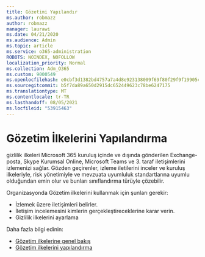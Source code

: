 ```yaml
---
title: Gözetimi Yapılandır
ms.author: robmazz
author: robmazz
manager: laurawi
ms.date: 04/21/2020
ms.audience: Admin
ms.topic: article
ms.service: o365-administration
ROBOTS: NOINDEX, NOFOLLOW
localization_priority: Normal
ms.collection: Adm_O365
ms.custom: 9000549
ms.openlocfilehash: e0cbf3d1382bd4757a7a4d8e923138009f69f80f29f9f19905c88ea37ac1f0cd
ms.sourcegitcommit: b5f7da89a650d2915dc652449623c78be6247175
ms.translationtype: MT
ms.contentlocale: tr-TR
ms.lasthandoff: 08/05/2021
ms.locfileid: "53915463"
---
```

# <a name="configure-supervision-policies"></a>Gözetim İlkelerini Yapılandırma

gizlilik ilkeleri Microsoft 365 kuruluş içinde ve dışında gönderilen Exchange-posta, Skype Kurumsal Online, Microsoft Teams ve 3. taraf iletişimlerini izlemenizi sağlar. Gözden geçirenler, izleme iletilerini inceler ve kuruluş ilkeleriyle, risk yönetimiyle ve mevzuata uyumluluk standartlarına uyumlu olduğundan emin olur ve bunları sınıflandırma türüyle çözebilir.

Organizasyonda Gözetim ilkelerini kullanmak için şunları gerekir:

- İzlemek üzere iletişimleri belirler.
- İletişim incelemesini kimlerin gerçekleştireceklerine karar verin.
- Gizlilik ilkelerini ayarlama

Daha fazla bilgi edinin:

- [Gözetim ilkelerine genel bakış](https://docs.microsoft.com/microsoft-365/compliance/supervision-policies)
- [Gözetim ilkelerini yapılandırma](https://docs.microsoft.com/microsoft-365/compliance/configure-supervision-policies)
